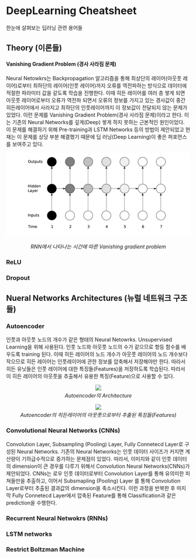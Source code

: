 # DeepLearning Cheatsheet
한눈에 살펴보는 딥러닝 관련 용어들
## Theory (이론들)
#### Vanishing Gradient Problem (경사 사라짐 문제)
Neural Netowkrs는 Backpropagation 알고리즘을 통해 최상단의 레이어(아웃풋 레이어)로부터 최하단의 레이어(인풋 레이어)까지 오류를 역전파하는 방식으로 데이터에 적절한 파라미터 값을 같도록 학습을 진행한다. 이때 히든 레이어를 여러 층 쌓게 되면 아웃풋 레이어로부터 오류가 역전파 되면서 오류의 정보를 가지고 있는 경사값이 중간 히든레이어에서 사라지고 최하단의 인풋레이어까지 이 정보값이 전달되지 않는 문제가 있었다. 이런 문제를 Vanishing Gradient Problem(경사 사라짐 문제)이라고 한다. 이는 기존의 Neural Networks를 깊게(Deep) 쌓게 하지 못하는 근본적인 원인이었다. 이 문제를 해결하기 위해 Pre-training과 LSTM Networks 등의 방법이 제안되었고 현재는 이 문제를 상당 부분 해결했기 때문에 딥 러닝(Deep Learning)이 좋은 퍼포먼스를 보여주고 있다. 

![alt tag](/images/vanishing_gradient_problem.png)
<p align="center">
<i>RNN에서 나타나는 시간에 따른 Vanishing gradient problem</i>
</p>

### ReLU

### Dropout


## Nueral Networks Architectures (뉴럴 네트워크 구조들)
### Autoencoder
인풋과 아웃풋 노드의 개수가 같은 형태의 Neural Netowrks. Unsupervised Learning을 위해 사용된다. 인풋 노드와 아웃풋 노드의 수가 같으므로 항등 함수를 배우도록 training 된다. 이때 히든 레이어의 노드 개수가 아웃풋 레이어의 노드 개수보다 작으므로 히든 레이어는 인풋레이어에 관한 정보를 압축해서 저장해야만 한다. 따라서 히든 유닛들은 인풋 레이어에 대한 특징들(Features)을 저장하도록 학습된다. 따라서 이 히든 레이어의 아웃풋을 추출해서 유용한 특징(Feature)으로 사용할 수 있다.

<p align="center">
<img src="https://raw.githubusercontent.com/solaris33/DeepLearning_Cheatsheet_Kor/master/images/autoencoder_architecture.png">
<br>
<i>Autoencoder의 Architecture</i>
</p>

<p align="center">
<img src="https://raw.githubusercontent.com/solaris33/DeepLearning_Cheatsheet_Kor/master/images/autoencoder_features.png">
<br>
<i>Autoencoder의 히든레이어의 아웃풋으로부터 추출된 특징들(Features)</i>
</p>

### Convolutional Neural Networks (CNNs)
Convolution Layer, Subsampling (Pooling) Layer, Fully Connetecd Layer로 구성된 Neural Networks. 기존의 Neural Networks는 인풋 데이터 사이즈가 커지면 계산량이 기하급수적으로 증가하는 문제점이 있었다. 따라서, 이미지와 같이 인풋 데이터의 dimension이 큰 경우를 다루기 위해서 Convolution Neural Networks(CNNs)가 제안되었다. CNNs는 로우 인풋 데이터로부터 Convolution Layer를 통해 유의미한 피쳐들만을 추출하고, 이어서 Subsmapling (Pooling) Layer 를 통해 Convolution Layer로부터 추출된 결과값의 dimension을 축소시킨다. 이런 과정을 반복한 후 마지막 Fully Connetecd Layer에서 압축된 Feature를 통해 Classification과 같은 prediction을 수행한다.


### Recurrent Neural Netwokrs (RNNs)

### LSTM networks

### Restrict Boltzman Machine
